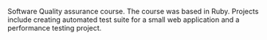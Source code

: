 Software Quality assurance course. The course was based in Ruby.
Projects include creating automated test suite for a small web application and a performance testing project. 
